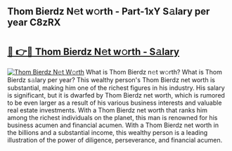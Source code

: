 ## Thom Bierdz N𝚎t w𝚘rth - Part-1xY S𝚊lary per year C8zRX

# <h2><a href="http://gc01jr2.nevu.top/?p=Thom+Bierdz">🔗 👉🔴 Thom Bierdz N𝚎t w𝚘rth - S𝚊lary</a></h2>

[![Thom Bierdz N𝚎t W𝚘rth](https://i.imgur.com/Oavwk0R.jpeg)](http://gc01jr2.nevu.top/?p=Thom+Bierdz)
What is Thom Bierdz n𝚎t w𝚘rth? What is Thom Bierdz s𝚊lary per year?
This wealthy person's Thom Bierdz net worth is substantial, making him one of the richest figures in his industry. His salary is significant, but it is dwarfed by Thom Bierdz net worth, which is rumored to be even larger as a result of his various business interests and valuable real estate investments. With a Thom Bierdz net worth that ranks him among the richest individuals on the planet, this man is renowned for his business acumen and financial acumen. With a Thom Bierdz net worth in the billions and a substantial income, this wealthy person is a leading illustration of the power of diligence, perseverance, and financial acumen.
